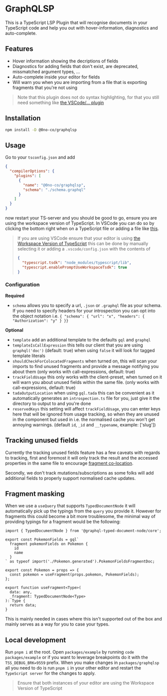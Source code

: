 # GraphQLSP

This is a TypeScript LSP Plugin that will recognise documents in your
TypeScript code and help you out with hover-information, diagnostics and
auto-complete.

## Features

- Hover information showing the decriptions of fields
- Diagnostics for adding fields that don't exist, are deprecated, missmatched argument types, ...
- Auto-complete inside your editor for fields
- Will warn you when you are importing from a file that is exporting fragments that you're not using

> Note that this plugin does not do syntax highlighting, for that you still need something like
> [the VSCode/... plugin](https://marketplace.visualstudio.com/items?itemName=GraphQL.vscode-graphql-syntax)

## Installation

```sh
npm install -D @0no-co/graphqlsp
```

## Usage

Go to your `tsconfig.json` and add

```json
{
  "compilerOptions": {
    "plugins": [
      {
        "name": "@0no-co/graphqlsp",
        "schema": "./schema.graphql"
      }
    ]
  }
}
```

now restart your TS-server and you should be good to go, ensure you are using the
workspace version of TypeScript. In VSCode you can do so by clicking the bottom right
when on a TypeScript file or adding a file like [this](https://github.com/0no-co/GraphQLSP/blob/main/packages/example/.vscode/settings.json).

> If you are using VSCode ensure that your editor is using [the Workspace Version of TypeScript](https://code.visualstudio.com/docs/typescript/typescript-compiling#_using-the-workspace-version-of-typescript)
> this can be done by manually selecting it or adding a `.vscode/config.json` with the contents of
>
> ```json
> {
>   "typescript.tsdk": "node_modules/typescript/lib",
>   "typescript.enablePromptUseWorkspaceTsdk": true
> }
> ```

### Configuration

**Required**

- `schema` allows you to specify a url, `.json` or `.graphql` file as your schema. If you need to specify headers for your introspection
  you can opt into the object notation i.e. `{ "schema": { "url": "x", "headers": { "Authorization": "y" } }}`

**Optional**

- `template` add an additional template to the defaults `gql` and `graphql`
- `templateIsCallExpression` this tells our client that you are using `graphql('doc')` (default: true)
  when using `false` it will look for tagged template literals
- `shouldCheckForColocatedFragments` when turned on, this will scan your imports to find
  unused fragments and provide a message notifying you about them (only works with call-expressions, default: true)
- `trackFieldUsage` this only works with the client-preset, when turned on it will warn you about
  unused fields within the same file. (only works with call-expressions, default: true)
- `tadaOutputLocation` when using `gql.tada` this can be convenient as it automatically generates
  an `introspection.ts` file for you, just give it the directory to output to and you're done
- `reservedKeys` this setting will affect `trackFieldUsage`, you can enter keys here that will be ignored
  from usage tracking, so when they are unused in the component but used in i.e. the normalised cache you
  won't get annoying warnings. (default `id`, `_id` and `__typename`, example: ['slug'])

## Tracking unused fields

Currently the tracking unused fields feature has a few caveats with regards to tracking, first and foremost
it will only track the result and the accessed properties in the same file to encourage
[fragment co-location](https://www.apollographql.com/docs/react/data/fragments/#colocating-fragments).

Secondly, we don't track mutations/subscriptions as some folks will add additional fields to properly support
normalised cache updates.

## Fragment masking

When we use a `useQuery` that supports `TypedDocumentNode` it will automatically pick up the typings
from the `query` you provide it. However for fragments this could become a bit more troublesome, the
minimal way of providing typings for a fragment would be the following:

```tsx
import { TypedDocumentNode } from '@graphql-typed-document-node/core';

export const PokemonFields = gql`
  fragment pokemonFields on Pokemon {
    id
    name
  }
` as typeof import('./Pokemon.generated').PokemonFieldsFragmentDoc;

export const Pokemon = props => {
  const pokemon = useFragment(props.pokemon, PokemonFields);
};

export function useFragment<Type>(
  data: any,
  _fragment: TypedDocumentNode<Type>
): Type {
  return data;
}
```

This is mainly needed in cases where this isn't supported out of the box and mainly serves as a way
for you to case your types.

## Local development

Run `pnpm i` at the root. Open `packages/example` by running `code packages/example` or if you want to leverage
breakpoints do it with the `TSS_DEBUG_BRK=9559` prefix. When you make changes in `packages/graphqlsp` all you need
to do is run `pnpm i` in your other editor and restart the `TypeScript server` for the changes to apply.

> Ensure that both instances of your editor are using the Workspace Version of TypeScript
